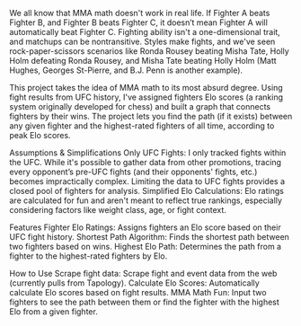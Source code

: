 We all know that MMA math doesn't work in real life. If Fighter A beats Fighter B, and Fighter B beats Fighter C, it doesn’t mean Fighter A will automatically beat Fighter C. Fighting ability isn't a one-dimensional trait, and matchups can be nontransitive. Styles make fights, and we've seen rock-paper-scissors scenarios like Ronda Rousey beating Misha Tate, Holly Holm defeating Ronda Rousey, and Misha Tate beating Holly Holm (Matt Hughes, Georges St-Pierre, and B.J. Penn is another example).

This project takes the idea of MMA math to its most absurd degree. Using fight results from UFC history, I've assigned fighters Elo scores (a ranking system originally developed for chess) and built a graph that connects fighters by their wins. The project lets you find the path (if it exists) between any given fighter and the highest-rated fighters of all time, according to peak Elo scores.

Assumptions & Simplifications
Only UFC Fights: I only tracked fights within the UFC. While it's possible to gather data from other promotions, tracing every opponent’s pre-UFC fights (and their opponents' fights, etc.) becomes impractically complex. Limiting the data to UFC fights provides a closed pool of fighters for analysis.
Simplified Elo Calculations: Elo ratings are calculated for fun and aren't meant to reflect true rankings, especially considering factors like weight class, age, or fight context.

Features
Fighter Elo Ratings: Assigns fighters an Elo score based on their UFC fight history.
Shortest Path Algorithm: Finds the shortest path between two fighters based on wins.
Highest Elo Path: Determines the path from a fighter to the highest-rated fighters by Elo.

How to Use
Scrape fight data: Scrape fight and event data from the web (currently pulls from Tapology).
Calculate Elo Scores: Automatically calculate Elo scores based on fight results.
MMA Math Fun: Input two fighters to see the path between them or find the fighter with the highest Elo from a given fighter.
